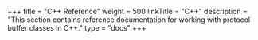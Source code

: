 +++
title = "C++ Reference"
weight = 500
linkTitle = "C++"
description = "This section contains reference documentation for working with protocol buffer classes in C++."
type = "docs"
+++
